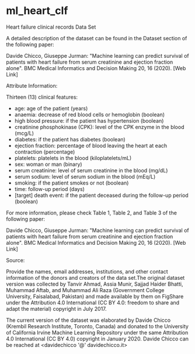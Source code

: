 # ml_heart_clf

Heart failure clinical records Data Set

A detailed description of the dataset can be found in the Dataset section of the following paper:

Davide Chicco, Giuseppe Jurman: "Machine learning can predict survival of patients with heart failure from serum creatinine and ejection fraction alone". BMC Medical Informatics and Decision Making 20, 16 (2020). [Web Link]



Attribute Information:

Thirteen (13) clinical features:

- age: age of the patient (years)
- anaemia: decrease of red blood cells or hemoglobin (boolean)
- high blood pressure: if the patient has hypertension (boolean)
- creatinine phosphokinase (CPK): level of the CPK enzyme in the blood (mcg/L)
- diabetes: if the patient has diabetes (boolean)
- ejection fraction: percentage of blood leaving the heart at each contraction (percentage)
- platelets: platelets in the blood (kiloplatelets/mL)
- sex: woman or man (binary)
- serum creatinine: level of serum creatinine in the blood (mg/dL)
- serum sodium: level of serum sodium in the blood (mEq/L)
- smoking: if the patient smokes or not (boolean)
- time: follow-up period (days)
- [target] death event: if the patient deceased during the follow-up period (boolean)

For more information, please check Table 1, Table 2, and Table 3 of the following paper:

Davide Chicco, Giuseppe Jurman: "Machine learning can predict survival of patients with heart failure from serum creatinine and ejection fraction alone". BMC Medical Informatics and Decision Making 20, 16 (2020). [Web Link] 




Source:

Provide the names, email addresses, institutions, and other contact information of the donors and creators of the data set.The original dataset version was collected by Tanvir Ahmad, Assia Munir, Sajjad Haider Bhatti, Muhammad Aftab, and Muhammad Ali Raza (Government College University, Faisalabad, Pakistan) and made available by them on FigShare under the Attribution 4.0 International (CC BY 4.0: freedom to share and adapt the material) copyright in July 2017.

The current version of the dataset was elaborated by Davide Chicco (Krembil Research Institute, Toronto, Canada) and donated to the University of California Irvine Machine Learning Repository under the same Attribution 4.0 International (CC BY 4.0) copyright in January 2020. Davide Chicco can be reached at <davidechicco '@' davidechicco.it> 
